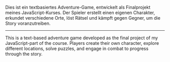 Dies ist ein textbasiertes Adventure-Game, entwickelt als Finalprojekt meines JavaScript-Kurses. Der Spieler erstellt einen eigenen Charakter, erkundet verschiedene Orte, löst Rätsel und kämpft gegen Gegner, um die Story voranzutreiben.

---------------------------

This is a text-based adventure game developed as the final project of my JavaScript-part of the course. Players create their own character, explore different locations, solve puzzles, and engage in combat to progress through the story.
